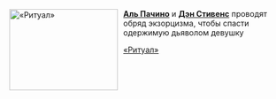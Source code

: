 <!--2025-05-27 08:00:43-->
<div class="yb">
  <div class="rss kino_kino"><a href="https://www.kino-teatr.ru/video/49951/" title="«Ритуал»"><img src="https://www.kino-teatr.ru/video/1/5/49951/poster.jpg" width="196" height="147" align="left" hspace="5" style="margin: 0px 10px 0px 5px" alt="«Ритуал»"/></a><a href=https://www.kino-teatr.ru/kino/acter/m/hollywood/48114/bio/ target=_blank><strong>Аль Пачино</strong></a> и <a href=https://www.kino-teatr.ru/kino/acter/m/euro/179704/bio/ target=_blank><strong>Дэн Стивенс</strong></a> проводят обряд экзорцизма, чтобы спасти одержимую дьяволом девушку <p class="titl"><a href="https://www.kino-teatr.ru/video/49951/">«Ритуал»</a></p></div>
</div>
